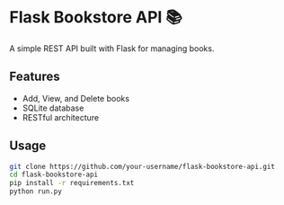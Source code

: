 # Flask Bookstore API 📚

A simple REST API built with Flask for managing books.

## Features
- Add, View, and Delete books
- SQLite database
- RESTful architecture

## Usage
```bash
git clone https://github.com/your-username/flask-bookstore-api.git
cd flask-bookstore-api
pip install -r requirements.txt
python run.py
